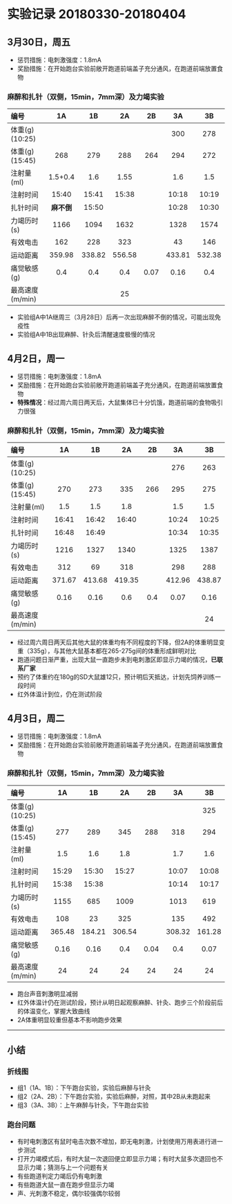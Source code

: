 # 实验记录 20180330-20180404

## 3月30日，周五

- 惩罚措施：电刺激强度：1.8mA
- 奖励措施：在开始跑台实验前敞开跑道前端盖子充分通风，在跑道前端放置食物
 
### 麻醉和扎针（双侧，15min，7mm深）及力竭实验  

|编号 |  1A |  1B  |  2A | 2B |   3A |  3B |
|:------|:------:|:------:|:------:|:------:|:------:|:------:|
体重(g)(10:25)|||||300|278
体重(g)(15:45)|268|279|288|264|294|272
注射量(ml)|1.5+0.4|1.6|1.55||1.6|1.5
注射时间|15:40|15:41|15:38||10:18|10:19
扎针时间|**麻不倒**|15:50|||10:28|10:30
力竭历时(s)|1166|1094|1632||1328|1574
有效电击|162|228|323||43|146
运动距离|359.98|338.82|556.58||433.81|532.38
痛觉敏感(g)|0.4|0.4|0.4|0.07|0.16|0.4
最高速度(m/min)|||25|||


* 实验组A中1A继周三（3月28日）后再一次出现麻醉不倒的情况，可能出现免疫性
* 实验组A中1B出现麻醉、针灸后清醒速度极慢的情况

## 4月2日，周一

- 惩罚措施：电刺激强度：1.8mA
- 奖励措施：在开始跑台实验前敞开跑道前端盖子充分通风，在跑道前端放置食物
- **特殊情况**：经过周六周日两天后，大鼠集体已十分饥饿，跑道前端的食物吸引力很强
 
### 麻醉和扎针（双侧，15min，7mm深）及力竭实验

|编号 |  1A |  1B  |  2A | 2B |   3A |  3B |
|:------|:------:|:------:|:------:|:------:|:------:|:------:|
体重(g)(10:25)|||||276|263
体重(g)(15:45)|270|273|335|266|295|275
注射量(ml)|1.5|1.5|1.8||1.5|1.5
注射时间|16:41|16:42|16:40||10:24|10:25
扎针时间|16:48|16:49|||10:34|10:35
力竭历时(s)|1216|1327|1340||1325|1387
有效电击|312|69|318||298|288
运动距离|371.67|413.68|419.35||412.96|438.87
痛觉敏感(g)|0.16|0.16|0.6|0.4|0.07|0.16
最高速度(m/min)||||||24


* 经过周六周日两天后其他大鼠的体重均有不同程度的下降，但2A的体重明显变重（335g），与其他大鼠基本都在265-275g间的体重形成鲜明对比
* 跑道问题日渐严重，出现大鼠一直跑步未到电刺激区即显示力竭的情况，**已联系厂家**
* 预约了体重约在180g的SD大鼠雄12只，预计明后天抵达，计划先饲养训练一段时间
* 红外体温计到位，仍在测试阶段


## 4月3日，周二

- 惩罚措施：电刺激强度：1.8mA
- 奖励措施：在开始跑台实验前敞开跑道前端盖子充分通风，在跑道前端放置食物

### 麻醉和扎针（双侧，15min，7mm深）及力竭实验

|编号 |  1A |  1B  |  2A | 2B |   3A |  3B |
|:------|:------:|:------:|:------:|:------:|:------:|:------:|
体重(g)(10:25)||||||325|292
体重(g)(15:45)|277|289|345|288|318|294
注射量(ml)|1.5|1.6|1.8||1.7|1.6
注射时间|15:29|15:30|15:27||10:07|10:08
扎针时间|15:38|15:38|||10:14|10:17
力竭历时(s)|1155|685|1009||1013|619
有效电击|108|23|325||135|492
运动距离|365.48|184.21|306.54||308.32|161.28
痛觉敏感(g)|0.16|0.16|0.4|0.04|0.4|0.07
最高速度(m/min)|24|24|24|24|24|24

* 跑台声音刺激明显减弱
* 红外体温计仍在测试阶段，预计从明日起观察麻醉、针灸、跑步三个阶段前后的体温变化，掌握大致曲线
* 2A体重明显较重但基本不影响跑步效果


---

## 小结


### 折线图
- 组1（1A、1B）：下午跑台实验，实验后麻醉与针灸
- 组2（2A、2B）：下午跑台实验，实验后麻醉，对照，其中2B从未跑起来
- 组3（3A、3B）：上午麻醉与针灸，下午跑台实验

### 跑台问题
* 有时电刺激区有鼠时电击次数不增加，即无电刺激，计划使用万用表进行进一步测试
* 打开力竭模式后，有时大鼠一次退回便立即显示力竭；有时大鼠多次退回也不显示力竭；猜测与上一个问题有关
* 有些跑道判定力竭后仍有电刺激
* 有些跑道大鼠一直在跑步但显示力竭
* 声、光刺激不稳定，偶尔较强偶尔较弱
